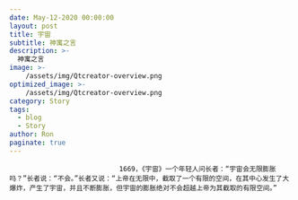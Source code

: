 ```yaml
---
date: May-12-2020 00:00:00
layout: post
title: 宇宙
subtitle: 神寓之言
description: >-
  神寓之言
image: >-
    /assets/img/Qtcreator-overview.png
optimized_image: >-
    /assets/img/Qtcreator-overview.png
category: Story
tags:
  - blog
  - Story
author: Ron
paginate: true
---
```


							　　1669，《宇宙》一个年轻人问长者：“宇宙会无限膨胀吗？”长者说：“不会。”长者又说：“上帝在无限中，截取了一个有限的空间，在其中心发生了大爆炸，产生了宇宙，并且不断膨胀，但宇宙的膨胀绝对不会超越上帝为其截取的有限空间。”
							
							
						